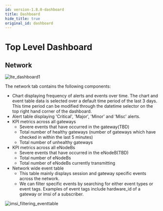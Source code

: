 ```yaml
---
id: version-1.8.0-dashboard
title: Dashboard
hide_title: true
original_id: dashboard
---
```

# Top Level Dashboard

## Network

![lte_dashboard1](../../../docs/assets/nms/userguide/lte_dashboard1.png)

The network tab contains the following components:

- Chart displaying frequency of alerts and events over time. The chart and event table data is selected over a default time period of the last 3 days. This time period can be modified through the datetime selector on the top right hand corner of the dashboard.
- Alert table displaying 'Critical', 'Major', 'Minor' and 'Misc' alerts.
- KPI metrics across all gateways
    - Severe events that have occurred in the gateway(TBD)
    - Total number of healthy gateways (number of gateways which have checked in within the last 5 minutes)
    - Total number of unhealthy gateways
- KPI metrics across all eNodeBs
    - Severe events that have occurred in the eNodeB(TBD)
    - Total number of eNodeBs
    - Total number of eNodeBs currently transmitting
- Network wide event table
    - This table mainly displays session and gateway specific events across the network.
    - We can filter specific events by searching for either event types or event tags. Examples of event tags include
    hardware_id of a gateway or imsi of a subscriber.

![imsi_filtering_eventtable](../../../docs/assets/nms/userguide/imsi_filtering_eventtable.png)

